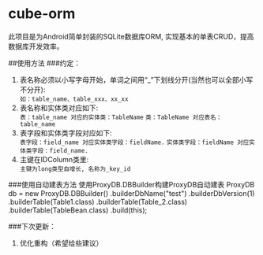 # cube-orm
此项目是为Android简单封装的SQLite数据库ORM, 实现基本的单表CRUD，提高数据库开发效率。

##使用方法
###约定：
1. 表名称必须以小写字母开始，单词之间用“_”下划线分开(当然也可以全部小写不分开):<br>
	`如：table_name、table_xxx、xx_xx`
2. 表名称和实体类对应如下:<br>
	`表：table_name 对应的实体类：TableName`
	`类：TableName 对应表名：table_name`
3. 表字段和实体类字段对应如下:<br>
	`表字段：field_name 对应实体类字段：fieldName.`
	`实体类字段：fieldName 对应实体类字段：field_name.`
4. 主键在IDColumn类里:<br>
	`主键为long类型自增长, 名称为_key_id`
	
###使用自动建表方法
	使用ProxyDB.DBBuilder构建ProxyDB自动建表
		ProxyDB db = new ProxyDB.DBBuilder()
                .builderDbName("test")
                .builderDbVersion(1)
                .builderTable(Table1.class)
                .builderTable(Table_2.class)
                .builderTable(TableBean.class)
                .build(this);
	
###下次更新：
1. 优化重构（希望给些建议）
